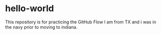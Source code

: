 # hello-world
This repository is for practicing the GitHub Flow
I am from TX and i was in the navy prior to moving to indiana.
